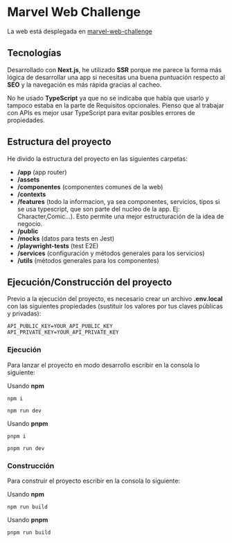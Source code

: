 # Marvel Web Challenge

La web está desplegada en [marvel-web-challenge](https://marvel-web-challenge.vercel.app/)

## Tecnologías

Desarrollado con **Next.js**, he utilizado **SSR** porque me parece la forma más lógica de desarrollar una app si necesitas una buena puntuación respecto al **SEO** y la navegación es más rápida gracias al cacheo.

No he usado **TypeScript** ya que no se indicaba que había que usarlo y tampoco estaba en la parte de Requisitos opcionales. Pienso que al trabajar con APIs es mejor usar TypeScript para evitar posibles errores de propiedades.

## Estructura del proyecto

He divido la estructura del proyecto en las siguientes carpetas:

- **/app** (app router)
- **/assets**
- **/componentes** (componentes comunes de la web)
- **/contexts**
- **/features** (todo la informacion, ya sea componentes, servicios, tipos si se usa typescript, que son parte del nucleo de la app. Ej: Character,Comic...). Esto permite una mejor estructuración de la idea de negocio.
- **/public**
- **/mocks** (datos para tests en Jest)
- **/playwright-tests** (test E2E)
- **/services** (configuración y métodos generales para los servicios)
- **/utils** (métodos generales para los componentes)

## Ejecución/Construcción del proyecto

Previo a la ejecución del proyecto, es necesario crear un archivo **.env.local** con las siguientes propiedades (sustituir los valores por tus claves públicas y privadas):

```
API_PUBLIC_KEY=YOUR_API_PUBLIC_KEY
API_PRIVATE_KEY=YOUR_API_PRIVATE_KEY
```

### Ejecución

Para lanzar el proyecto en modo desarrollo escribir en la consola lo siguiente:

Usando **npm**

```
npm i

npm run dev
```

Usando **pnpm**

```
pnpm i

pnpm run dev
```

### Construcción

Para construir el proyecto escribir en la consola lo siguiente:

Usando **npm**

```
npm run build
```

Usando **pnpm**

```
pnpm run build
```
